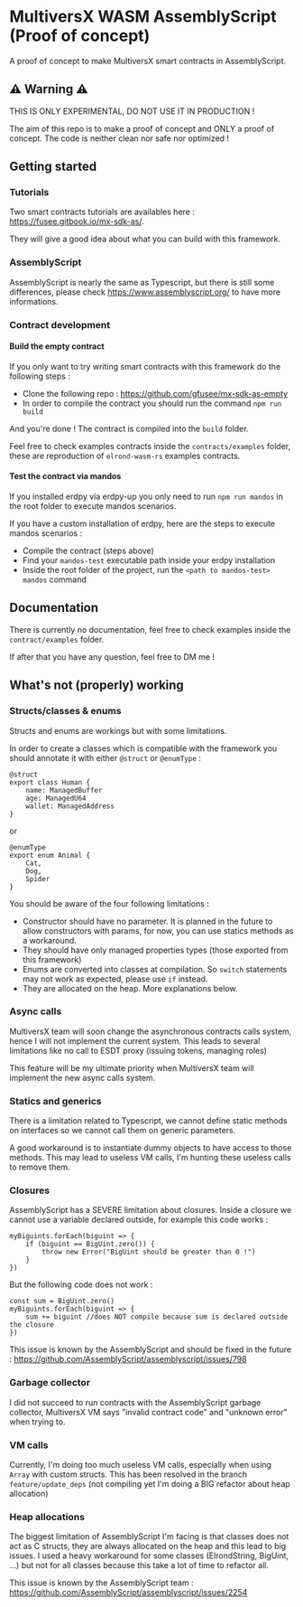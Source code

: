 # MultiversX WASM AssemblyScript (Proof of concept)

A proof of concept to make MultiversX smart contracts in AssemblyScript.

## ⚠️ Warning ⚠️

THIS IS ONLY EXPERIMENTAL, DO NOT USE IT IN PRODUCTION !

The aim of this repo is to make a proof of concept and ONLY a proof of concept. The code is neither clean nor safe nor optimized !

## Getting started

### Tutorials

Two smart contracts tutorials are availables here : https://fusee.gitbook.io/mx-sdk-as/.

They will give a good idea about what you can build with this framework.

### AssemblyScript

AssemblyScript is nearly the same as Typescript, but there is still some differences, please check https://www.assemblyscript.org/ to have more informations.

### Contract development

#### Build the empty contract

If you only want to try writing smart contracts with this framework do the following steps :

- Clone the following repo : https://github.com/gfusee/mx-sdk-as-empty
- In order to compile the contract you should run the command `npm run build`

And you're done ! The contract is compiled into the `build` folder.

Feel free to check examples contracts inside the `contracts/examples` folder, these are reproduction of `elrond-wasm-rs` examples contracts.

#### Test the contract via mandos

If you installed erdpy via erdpy-up you only need to run `npm run mandos` in the root folder to execute mandos scenarios.

If you have a custom installation of erdpy, here are the steps to execute mandos scenarios :

- Compile the contract (steps above)
- Find your `mandos-test` executable path inside your erdpy installation
- Inside the root folder of the project, run the `<path to mandos-test> mandos` command

## Documentation

There is currently no documentation, feel free to check examples inside the `contract/examples` folder.

If after that you have any question, feel free to DM me !

## What's not (properly) working

### Structs/classes & enums

Structs and enums are workings but with some limitations.

In order to create a classes which is compatible with the framework you should annotate it with either `@struct` or `@enumType` :

```
@struct
export class Human {
    name: ManagedBuffer
    age: ManagedU64
    wallet: ManagedAddress
}
```

or

```
@enumType
export enum Animal {
    Cat,
    Dog,
    Spider
}
```

You should be aware of the four following limitations :

- Constructor should have no parameter. It is planned in the future to allow constructors with params, for now, you can use statics methods as a workaround.
- They should have only managed properties types (those exported from this framework)
- Enums are converted into classes at compilation. So `switch` statements may not work as expected, please use `if` instead.
- They are allocated on the heap. More explanations below.

### Async calls

MultiversX team will soon change the asynchronous contracts calls system, hence I will not implement the current system.
This leads to several limitations like no call to ESDT proxy (issuing tokens, managing roles)

This feature will be my ultimate priority when MultiversX team will implement the new async calls system.

### Statics and generics

There is a limitation related to Typescript, we cannot define static methods on interfaces so we cannot call them on generic parameters.

A good workaround is to instantiate dummy objects to have access to those methods.
This may lead to useless VM calls, I'm hunting these useless calls to remove them.

### Closures

AssemblyScript has a SEVERE limitation about closures. Inside a closure we cannot use a variable declared outside, for example this code works :

```
myBiguints.forEach(biguint => {
    if (biguint == BigUint.zero()) {
        throw new Error("BigUint should be greater than 0 !")
    }
})
```

But the following code does not work :

```
const sum = BigUint.zero()
myBiguints.forEach(biguint => {
    sum += biguint //does NOT compile because sum is declared outside the closure
})
```

This issue is known by the AssemblyScript and should be fixed in the future : https://github.com/AssemblyScript/assemblyscript/issues/798

### Garbage collector

I did not succeed to run contracts with the AssemblyScript garbage collector, MultiversX VM says "invalid contract code" and "unknown error" when trying to.

### VM calls

Currently, I'm doing too much useless VM calls, especially when using `Array` with custom structs. This has been resolved in the branch `feature/update_deps` (not compiling yet I'm doing a BIG refactor about heap allocation)

### Heap allocations

The biggest limitation of AssemblyScript I'm facing is that classes does not act as C structs, they are always allocated on the heap and this lead to big issues.
I used a heavy workaround for some classes (ElrondString, BigUint, ...) but not for all classes because this take a lot of time to refactor all.

This issue is known by the AssemblyScript team : https://github.com/AssemblyScript/assemblyscript/issues/2254

